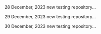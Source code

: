 28 December, 2023
new testing repository...

29 December, 2023
new testing repository...

30 December, 2023
new testing repository...

